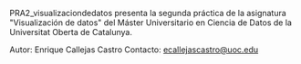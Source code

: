 PRA2_visualizaciondedatos presenta la segunda práctica de la asignatura "Visualización de datos" del Máster Universitario en Ciencia de Datos de la Universitat Oberta de Catalunya.

Autor: Enrique Callejas Castro Contacto: ecallejascastro@uoc.edu
